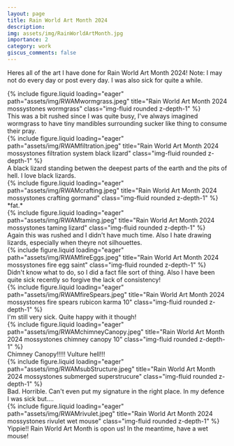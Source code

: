 ```yaml
---
layout: page
title: Rain World Art Month 2024 
description: 
img: assets/img/RainWorldArtMonth.jpg
importance: 2
category: work
giscus_comments: false
---
```

Heres all of the art I have done for Rain World Art Month 2024! 
Note: I may not do every day or post every day. I was also sick for quite a while.



<div class="row">
    <div class="col-sm mt-3 mt-md-0">
        {% include figure.liquid loading="eager" path="assets/img/RWAMwormgrass.jpeg" title="Rain World Art Month 2024 mossystones wormgrass" class="img-fluid rounded z-depth-1" %}
    </div>
</div>
<div class="caption">
    This was a bit rushed since I was quite busy, I've always imagined wormgrass to have tiny mandibles surrounding sucker like thing to consume their pray.
</div>



<div class="row">
    <div class="col-sm mt-3 mt-md-0">
        {% include figure.liquid loading="eager" path="assets/img/RWAMfiltration.jpeg" title="Rain World Art Month 2024 mossystones filtration system black lizard" class="img-fluid rounded z-depth-1" %}
    </div>
</div>
<div class="caption">
    A black lizard standing betwen the deepest parts of the earth and the pits of hell. I love black lizards.
</div>



<div class="row">
    <div class="col-sm mt-3 mt-md-0">
        {% include figure.liquid loading="eager" path="assets/img/RWAMcrafting.jpeg" title="Rain World Art Month 2024 mossystones crafting gormand" class="img-fluid rounded z-depth-1" %}
    </div>
</div>
<div class="caption">
    *fat.*
</div>



<div class="row">
    <div class="col-sm mt-3 mt-md-0">
        {% include figure.liquid loading="eager" path="assets/img/RWAMtaming.jpeg" title="Rain World Art Month 2024 mossystones taming lizard" class="img-fluid rounded z-depth-1" %}
    </div>
</div>
<div class="caption">
    Again this was rushed and I didn't have much time. Also I hate drawing lizards, especially when theyre not silhouettes.
</div>



<div class="row">
    <div class="col-sm mt-3 mt-md-0">
        {% include figure.liquid loading="eager" path="assets/img/RWAMfireEggs.jpeg" title="Rain World Art Month 2024 mossystones fire egg saint" class="img-fluid rounded z-depth-1" %}
    </div>
</div>
<div class="caption">
    Didn't know what to do, so I did a fact file sort of thing. Also I have been quite sick recently so forgive the lack of consistency!
</div>



<div class="row">
    <div class="col-sm mt-3 mt-md-0">
        {% include figure.liquid loading="eager" path="assets/img/RWAMfireSpears.jpeg" title="Rain World Art Month 2024 mossystones fire spears rubicon karma 10" class="img-fluid rounded z-depth-1" %}
    </div>
</div>
<div class="caption">
    I'm still very sick. Quite happy with it though!
</div>



<div class="row">
    <div class="col-sm mt-3 mt-md-0">
        {% include figure.liquid loading="eager" path="assets/img/RWAMchimneyCanopy.jpeg" title="Rain World Art Month 2024 mossystones chimney canopy 10" class="img-fluid rounded z-depth-1" %}
    </div>
</div>
<div class="caption">
    Chimney Canopy!!!!! Vulture hell!!!
</div>



<div class="row">
    <div class="col-sm mt-3 mt-md-0">
        {% include figure.liquid loading="eager" path="assets/img/RWAMsubStructure.jpeg" title="Rain World Art Month 2024 mossystones submerged superstrucure" class="img-fluid rounded z-depth-1" %}
    </div>
</div>
<div class="caption">
    Bad. Horrible. Can't even put my signature in the right place. In my defence I was sick but....
</div>
<div class="row">



<div class="row">
    <div class="col-sm mt-3 mt-md-0">
        {% include figure.liquid loading="eager" path="assets/img/RWAMrivulet.jpeg" title="Rain World Art Month 2024 mossystones rivulet wet mouse" class="img-fluid rounded z-depth-1" %}
    </div>
</div>
<div class="caption">
    Yippie!! Rain World Art Month is opon us! In the meantime, have a wet mouse!
</div>
